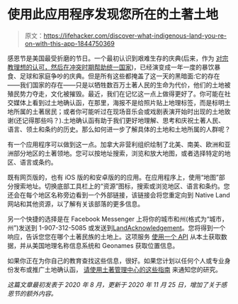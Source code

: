 # 使用此应用程序发现您所在的土著土地

> 原文：<https://lifehacker.com/discover-what-indigenous-land-you-re-on-with-this-app-1844750369>

感恩节是美国最受折磨的节日。一个最初认识到艰难生存的庆典(后来，作为 [对宗教理想的认可，然后在冲突时期帮助统一国家](http://lifehacker.com/why-is-thanksgiving-always-on-a-thursday-1845754823))，已经演变成一年一度的暴饮暴食、足球和家庭争吵的庆典。但是所有这些都掩盖了这一天的黑暗面:它的存在——我们国家的存在——只是以牺牲数百万土著人民的生命为代价，他们的土地被殖民势力夺走，文化被摧毁。最近，我们在记忆这一点上做得更好了。你可能在社交媒体上看到过土地确认函，在那里，海报不是给照片贴上地理标签，而是标明土地所属的土著居民；或者你可能听过在现场音乐会或戏剧表演开始时出现的土地致谢(还记得那些吗？).土地确认函有助于我们更好地理解、思考和庆祝土著人民、语言、领土和条约的历史。那么如何进一步了解具体的土地和土地所属的人群呢？



有一个应用程序可以做到这一点。加拿大非营利组织绘制了北美、南美、欧洲和亚洲部分地区的土著领地。您可以按地址搜索，浏览和放大地图，或者选择特定的地区、语言或条约。

既有网页版的，也有 iOS 版的和安卓版的的应用。在应用程序上，使用“地图”部分搜索地址。切换底部工具栏上的“资源”图标，搜索或浏览地区、语言和条约。您还会在每个地区名称旁边看到一个外部链接，该链接会将您重定向到 Native Land 网站和其他资源，以了解有关该部落的更多信息。

另一个快捷的选择是在 Facebook Messenger 上将你的城市和州(格式为“城市，州”)发送到 1-907-312-5085 或发送到[LandAcknowledgement](https://www.facebook.com/LandAcknowledgement/)。您将得到一个响应，告诉您您在哪个土著民族的土地上。这项服务 [使用一个 API](https://github.com/codeforanchorage/land_acknowledgement) 从本土获取数据，并从美国地理名称信息系统和 Geonames 获取位置信息。

如果你正在为你自己的教育查找这些信息，很好。如果您计划以任何个人或专业身份发布或推广土地确认函， [请使用土著管理中心的这些指南](https://nativegov.org/a-guide-to-indigenous-land-acknowledgment/) 来通知您的研究。

*这篇文章最初发表于 2020 年 8 月，更新于 2020 年 11 月 25 日，增加了关于感恩节的额外内容。*